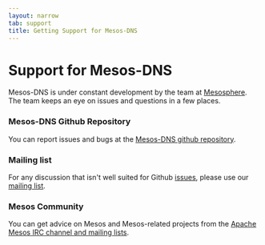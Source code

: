 ```yaml
---
layout: narrow
tab: support
title: Getting Support for Mesos-DNS
---
```


# Support for Mesos-DNS

Mesos-DNS is under constant development by the team at [Mesosphere](http://www.mesosphere.com). The team keeps
an eye on issues and questions in a few places.

### Mesos-DNS Github Repository

You can report issues and bugs at the [Mesos-DNS github repository](https://github.com/saagie/mesos-dns). 

### Mailing list

For any discussion that isn't well suited for Github [issues](https://github.com/saagie/mesos-dns/issues), please use our [mailing list](https://groups.google.com/forum/#!forum/mesos-dns).

### Mesos Community

You can get advice on Mesos and Mesos-related projects from the [Apache Mesos IRC channel and mailing lists](http://mesos.apache.org/community/). 

